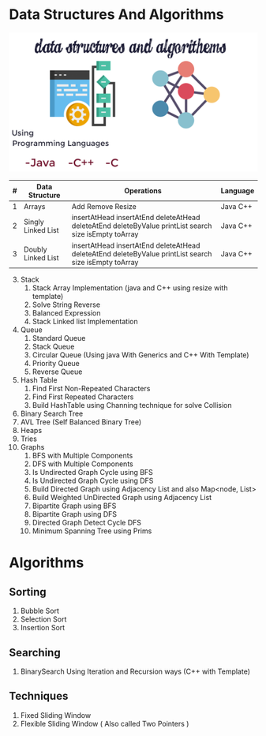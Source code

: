 # Data Structures And Algorithms
![Data Structures And Algorithms ](DataStructuresAndAlgorithems.png)


| #   | Data Structure     | Operations                                                                                            | Language |
|-----|--------------------|-------------------------------------------------------------------------------------------------------|----------|
| 1   | Arrays             | Add Remove Resize                                                                                     | Java C++ |
| 2   | Singly Linked List | insertAtHead insertAtEnd deleteAtHead deleteAtEnd deleteByValue printList search size isEmpty toArray | Java C++ |
| 3   | Doubly Linked List | insertAtHead insertAtEnd deleteAtHead deleteAtEnd deleteByValue printList search size isEmpty toArray | Java C++ |
3. Stack
   1. Stack Array Implementation (java and C++ using resize with template)
   2. Solve String Reverse
   3. Balanced Expression
   4. Stack Linked list Implementation
4. Queue
   1. Standard Queue
   2. Stack Queue
   3. Circular Queue (Using java With Generics and C++ With Template)
   4. Priority Queue
   5. Reverse Queue
5. Hash Table
   1. Find First Non-Repeated Characters
   2. Find First Repeated Characters
   3. Build HashTable using Channing technique for solve Collision
6. Binary Search Tree
7. AVL Tree (Self Balanced Binary Tree)
8. Heaps
9. Tries
10. Graphs
    1. BFS with Multiple Components
    2. DFS with Multiple Components
    3. Is Undirected Graph Cycle using BFS
    4. Is Undirected Graph Cycle using DFS
    5. Build Directed Graph using Adjacency List and also Map<node, List<nodes>>
    6. Build Weighted UnDirected Graph using Adjacency List<Edges>
    7. Bipartite Graph using BFS
    8. Bipartite Graph using DFS
    9. Directed Graph Detect Cycle DFS
    10. Minimum Spanning Tree using Prims


# Algorithms

## Sorting
1. Bubble Sort
2. Selection Sort
3. Insertion Sort

## Searching
1. BinarySearch Using Iteration and Recursion ways (C++ with Template)

## Techniques
1. Fixed Sliding Window 
2. Flexible Sliding Window ( Also called Two Pointers )

